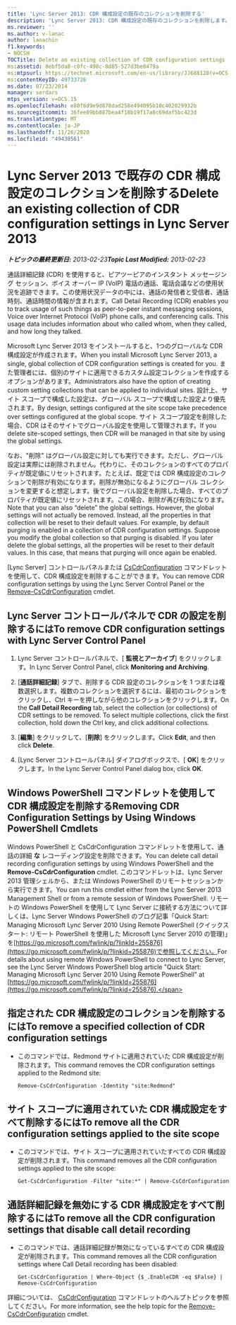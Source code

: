 ```yaml
---
title: 'Lync Server 2013: CDR 構成設定の既存のコレクションを削除する'
description: 'Lync Server 2013: CDR 構成設定の既存のコレクションを削除します。'
ms.reviewer: ''
ms.author: v-lanac
author: lanachin
f1.keywords:
- NOCSH
TOCTitle: Delete an existing collection of CDR configuration settings
ms:assetid: 8ebf5da8-c0fc-498c-8d85-527d3be8479a
ms:mtpsurl: https://technet.microsoft.com/en-us/library/JJ688128(v=OCS.15)
ms:contentKeyID: 49733726
ms.date: 07/23/2014
manager: serdars
mtps_version: v=OCS.15
ms.openlocfilehash: e80f6d9e9d878dad258e494095b10c402029932b
ms.sourcegitcommit: 36fee89bb887bea4f18b19f17a8c69daf5bc423d
ms.translationtype: MT
ms.contentlocale: ja-JP
ms.lasthandoff: 11/26/2020
ms.locfileid: "49430561"
---
```

# <a name="delete-an-existing-collection-of-cdr-configuration-settings-in-lync-server-2013"></a><span data-ttu-id="b2bb5-103">Lync Server 2013 で既存の CDR 構成設定のコレクションを削除する</span><span class="sxs-lookup"><span data-stu-id="b2bb5-103">Delete an existing collection of CDR configuration settings in Lync Server 2013</span></span>

<div data-xmlns="http://www.w3.org/1999/xhtml">

<div class="topic" data-xmlns="http://www.w3.org/1999/xhtml" data-msxsl="urn:schemas-microsoft-com:xslt" data-cs="https://msdn.microsoft.com/">

<div data-asp="https://msdn2.microsoft.com/asp">



</div>

<div id="mainSection">

<div id="mainBody"><span data-ttu-id="b2bb5-104">

<span> </span></span><span class="sxs-lookup"><span data-stu-id="b2bb5-104">

<span> </span></span></span>

<span data-ttu-id="b2bb5-105">_**トピックの最終更新日:** 2013-02-23_</span><span class="sxs-lookup"><span data-stu-id="b2bb5-105">_**Topic Last Modified:** 2013-02-23_</span></span>

<span data-ttu-id="b2bb5-p101">通話詳細記録 (CDR) を使用すると、ピアツーピアのインスタント メッセージング セッション、ボイス オーバー IP (VoIP) 電話の通話、電話会議などの使用状況を追跡できます。この使用状況データの中には、通話の発信者と受信者、通話時刻、通話時間の情報が含まれます。</span><span class="sxs-lookup"><span data-stu-id="b2bb5-p101">Call Detail Recording (CDR) enables you to track usage of such things as peer-to-peer instant messaging sessions, Voice over Internet Protocol (VoIP) phone calls, and conferencing calls. This usage data includes information about who called whom, when they called, and how long they talked.</span></span>

<span data-ttu-id="b2bb5-108">Microsoft Lync Server 2013 をインストールすると、1つのグローバルな CDR 構成設定が作成されます。</span><span class="sxs-lookup"><span data-stu-id="b2bb5-108">When you install Microsoft Lync Server 2013, a single, global collection of CDR configuration settings is created for you.</span></span> <span data-ttu-id="b2bb5-109">また管理者には、個別のサイトに適用できるカスタム設定コレクションを作成するオプションがあります。</span><span class="sxs-lookup"><span data-stu-id="b2bb5-109">Administrators also have the option of creating custom setting collections that can be applied to individual sites.</span></span> <span data-ttu-id="b2bb5-110">設計上、サイト スコープで構成した設定は、グローバル スコープで構成した設定より優先されます。</span><span class="sxs-lookup"><span data-stu-id="b2bb5-110">By design, settings configured at the site scope take precedence over settings configured at the global scope.</span></span> <span data-ttu-id="b2bb5-111">サイト スコープ設定を削除した場合、CDR はそのサイトでグローバル設定を使用して管理されます。</span><span class="sxs-lookup"><span data-stu-id="b2bb5-111">If you delete site-scoped settings, then CDR will be managed in that site by using the global settings.</span></span>

<span data-ttu-id="b2bb5-p103">なお、"削除" はグローバル設定に対しても実行できます。ただし、グローバル設定は実際には削除されません。代わりに、そのコレクションのすべてのプロパティが既定値にリセットされます。たとえば、既定では CDR 構成設定のコレクションで削除が有効になります。削除が無効になるようにグローバル コレクションを変更すると想定します。後でグローバル設定を削除した場合、すべてのプロパティが既定値にリセットされます。この場合、削除が再び有効になります。</span><span class="sxs-lookup"><span data-stu-id="b2bb5-p103">Note that you can also “delete” the global settings. However, the global settings will not actually be removed. Instead, all the properties in that collection will be reset to their default values. For example, by default purging is enabled in a collection of CDR configuration settings. Suppose you modify the global collection so that purging is disabled. If you later delete the global settings, all the properties will be reset to their default values. In this case, that means that purging will once again be enabled.</span></span>

<span data-ttu-id="b2bb5-119">[Lync Server] コントロールパネルまたは [CsCdrConfiguration](https://docs.microsoft.com/powershell/module/skype/Remove-CsCdrConfiguration) コマンドレットを使用して、CDR 構成設定を削除することができます。</span><span class="sxs-lookup"><span data-stu-id="b2bb5-119">You can remove CDR configuration settings by using the Lync Server Control Panel or the [Remove-CsCdrConfiguration](https://docs.microsoft.com/powershell/module/skype/Remove-CsCdrConfiguration) cmdlet.</span></span>

<div>

## <a name="to-remove-cdr-configuration-settings-with-lync-server-control-panel"></a><span data-ttu-id="b2bb5-120">Lync Server コントロールパネルで CDR の設定を削除するには</span><span class="sxs-lookup"><span data-stu-id="b2bb5-120">To remove CDR configuration settings with Lync Server Control Panel</span></span>

1.  <span data-ttu-id="b2bb5-121">Lync Server コントロールパネルで、[ **監視とアーカイブ**] をクリックします。</span><span class="sxs-lookup"><span data-stu-id="b2bb5-121">In Lync Server Control Panel, click **Monitoring and Archiving**.</span></span>

2.  <span data-ttu-id="b2bb5-p104">[**通話詳細記録**] タブで、削除する CDR 設定のコレクションを 1 つまたは複数選択します。複数のコレクションを選択するには、最初のコレクションをクリックし、Ctrl キーを押しながら他のコレクションをクリックします。</span><span class="sxs-lookup"><span data-stu-id="b2bb5-p104">On the **Call Detail Recording** tab, select the collection (or collections) of CDR settings to be removed. To select multiple collections, click the first collection, hold down the Ctrl key, and click additional collections.</span></span>

3.  <span data-ttu-id="b2bb5-124">[**編集**] をクリックして、[**削除**] をクリックします。</span><span class="sxs-lookup"><span data-stu-id="b2bb5-124">Click **Edit**, and then click **Delete**.</span></span>

4.  <span data-ttu-id="b2bb5-125">[Lync Server コントロールパネル] ダイアログボックスで、[ **OK**] をクリックします。</span><span class="sxs-lookup"><span data-stu-id="b2bb5-125">In the Lync Server Control Panel dialog box, click **OK**.</span></span>

</div>

<div>

## <a name="removing-cdr-configuration-settings-by-using-windows-powershell-cmdlets"></a><span data-ttu-id="b2bb5-126">Windows PowerShell コマンドレットを使用して CDR 構成設定を削除する</span><span class="sxs-lookup"><span data-stu-id="b2bb5-126">Removing CDR Configuration Settings by Using Windows PowerShell Cmdlets</span></span>

<span data-ttu-id="b2bb5-127">Windows PowerShell と CsCdrConfiguration コマンドレットを使用して、通話の詳細 **な** レコーディング設定を削除できます。</span><span class="sxs-lookup"><span data-stu-id="b2bb5-127">You can delete call detail recording configuration settings by using Windows PowerShell and the **Remove-CsCdrConfiguration** cmdlet.</span></span> <span data-ttu-id="b2bb5-128">このコマンドレットは、Lync Server 2013 管理シェルから、または Windows PowerShell のリモートセッションから実行できます。</span><span class="sxs-lookup"><span data-stu-id="b2bb5-128">You can run this cmdlet either from the Lync Server 2013 Management Shell or from a remote session of Windows PowerShell.</span></span> <span data-ttu-id="b2bb5-129">リモートの Windows PowerShell を使用して Lync Server に接続する方法について詳しくは、Lync Server Windows PowerShell のブログ記事「Quick Start: Managing Microsoft Lync Server 2010 Using Remote PowerShell (クイックスタート: リモート PowerShell を使用した Microsoft Lync Server 2010 の管理)」を[https://go.microsoft.com/fwlink/p/?linkId=255876](https://go.microsoft.com/fwlink/p/?linkid=255876)で参照してください。</span><span class="sxs-lookup"><span data-stu-id="b2bb5-129">For details about using remote Windows PowerShell to connect to Lync Server, see the Lync Server Windows PowerShell blog article "Quick Start: Managing Microsoft Lync Server 2010 Using Remote PowerShell" at [https://go.microsoft.com/fwlink/p/?linkId=255876](https://go.microsoft.com/fwlink/p/?linkid=255876).</span></span>

<div>

## <a name="to-remove-a-specified-collection-of-cdr-configuration-settings"></a><span data-ttu-id="b2bb5-130">指定された CDR 構成設定のコレクションを削除するには</span><span class="sxs-lookup"><span data-stu-id="b2bb5-130">To remove a specified collection of CDR configuration settings</span></span>

  - <span data-ttu-id="b2bb5-131">このコマンドでは、Redmond サイトに適用されていた CDR 構成設定が削除されます。</span><span class="sxs-lookup"><span data-stu-id="b2bb5-131">This command removes the CDR configuration settings applied to the Redmond site:</span></span>
    
        Remove-CsCdrConfiguration -Identity "site:Redmond"

</div>

<div>

## <a name="to-remove-all-the-cdr-configuration-settings-applied-to-the-site-scope"></a><span data-ttu-id="b2bb5-132">サイト スコープに適用されていた CDR 構成設定をすべて削除するには</span><span class="sxs-lookup"><span data-stu-id="b2bb5-132">To remove all the CDR configuration settings applied to the site scope</span></span>

  - <span data-ttu-id="b2bb5-133">このコマンドでは、サイト スコープに適用されていたすべての CDR 構成設定が削除されます。</span><span class="sxs-lookup"><span data-stu-id="b2bb5-133">This command removes all the CDR configuration settings applied to the site scope:</span></span>
    
        Get-CsCdrConfiguration -Filter "site:*" | Remove-CsCdrConfiguration

</div>

<div>

## <a name="to-remove-all-the-cdr-configuration-settings-that-disable-call-detail-recording"></a><span data-ttu-id="b2bb5-134">通話詳細記録を無効にする CDR 構成設定をすべて削除するには</span><span class="sxs-lookup"><span data-stu-id="b2bb5-134">To remove all the CDR configuration settings that disable call detail recording</span></span>

  - <span data-ttu-id="b2bb5-135">このコマンドでは、通話詳細記録が無効になっているすべての CDR 構成設定が削除されます。</span><span class="sxs-lookup"><span data-stu-id="b2bb5-135">This command removes all the CDR configuration settings where Call Detail recording has been disabled:</span></span>
    
        Get-CsCdrConfiguration | Where-Object {$_.EnableCDR -eq $False} | Remove-CsCdrConfiguration

</div>

<span data-ttu-id="b2bb5-136">詳細については、 [CsCdrConfiguration](https://docs.microsoft.com/powershell/module/skype/Remove-CsCdrConfiguration) コマンドレットのヘルプトピックを参照してください。</span><span class="sxs-lookup"><span data-stu-id="b2bb5-136">For more information, see the help topic for the [Remove-CsCdrConfiguration](https://docs.microsoft.com/powershell/module/skype/Remove-CsCdrConfiguration) cmdlet.</span></span>

<span data-ttu-id="b2bb5-137"></div>

</div>

<span> </span>

</div>

</div>

</span><span class="sxs-lookup"><span data-stu-id="b2bb5-137"></div>

</div>

<span> </span>

</div>

</div>

</span></span></div>

